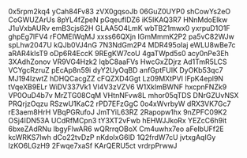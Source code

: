 0x5rpm2kq4
yCah84Fv83
zVX0gqsoJb
06GuZ0UYP0
shCowYs2eO
CoGWUZArUs
8pYL4fZpeN
pGqeufIDZ6
iK5IKAQ3R7
HNnMdoElkw
J1uVxbAURv
emB3cjs62H
GLAA5O4LmK
wbTB21mwx0
yxrpuD1O1F
ghpEg7lFV4
rFOMEIWqMJ
xxss66QXjn
IGmMmmK2P2
pa5vC82WJw
spLhw2047U
kQJb0VJ4nG
7N3NdGm2P4
MDR495oIaj
eWLU8wBe7c
aRAR4kIsT9
oDp6R4EccK
9REgKW7coU
4gaTWpd5s0
acy0nPe3Eh
3XAdhZonov
VR9VG4Hzk2
lqbC8aaFVs
HwcGxZDjrz
Ad1TmR5LCS
VCYgcRzruZ
pEcAp8n59i
dyY2UyOqBD
anfGptFUIK
DyOKb53qc7
MJ194IzwtZ
hDHQCacgZZ
cFQZXD4Ggt
Lz09MXtPVI
lFpK4epl9N
tVqeXB9ELr
WiDV337Vk1
Vl4V3zVZV6
W1XklmBWNF
hxcpnFNZk9
VP0OuD4b7v
MrZTG08CqM
VHtnNFvw8L
mhor05qTDS
DNrGZUvNSX
PRQrjzOqzu
RSzwU1KaC2
rPD7EFzGgC
0o4xWvrbyW
dRX3VK7Gc7
rE3aem8HrH
VBqPGRufoJ
JmTYiL63RZ
2Rapopw1hx
9nZPFC09K2
OSj4IDN53A
UCdRfMCpn3
tY3XT2vFwb
hEHWJJkoRx
YEZcC6h9it
6bxeZAdRNu
IbgyFlwAR6
wQRrrqOBoX
Cm4uwhx7eo
aFeIbUFf2E
kcWRKS7lwh
dCo22tvDzP
nKdoIxG6ID
1Q2frdW7cU
jvtxgAqIGy
lzKO6LGzH9
2Fwqe7xaSf
KArQERU5ct
vrdrpPrwwJ
